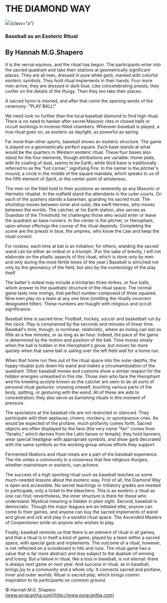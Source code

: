 # THE DIAMOND WAY

![](baseball3.jpg){class="a"}

### Baseball as an Esoteric Ritual

## By Hannah M.G.Shapero

It is the vernal equinox, and the ritual has begun. The
participants enter into the sacred quadrant and take their stations
at geometrically significant places. They are all men, dressed in
pure white garb, marked with colorful esoteric symbols. They hold
ritual implements in their hands. Four more men arrive; they are
dressed in dark blue. Like concelebrating priests, they confer on
the details of the liturgy. Then they too take their places.

A sacred hymn is intoned, and after that come the
opening words of the ceremony: "PLAY BALL!"

We need look no further than the local baseball diamond
to find high ritual. There is no need to hanker after secret Masonic
rites in closed halls or occult workings in incense-filled chambers.
Wherever baseball is played, a true ritual goes on, as exoteric as
daylight, as powerful as spring.

Far more than other sports, baseball shows an esoteric
structure. The game is played on a geomantically perfect square.
Each base stands at what would be the quarters in Western esoteric
ritual. These four bases also stand for the four elements, though
attributions are variable: Home plate, with its coating of dust,
seems to be Earth, while third base is traditionally referred to as
the "hot corner," signifying Fire. In the center is the pitcher's
mound, a circle in the middle of the square mandala, which speaks to
us of the fifth element of Spirit, or the center point of wholeness.

The men on the field hold to their positions as
reverently as any Masonic or Hermetic ritualist. In the outfield
stand the attendants in the outer courts. On each of the quarters
stands a baseman, guarding his sacred trust. The shortstop moves
between inner and outer, like swift Hermes, who moves between the
worlds. The catcher, at his Earth station, also serves as Guardian
of the Threshold; he challenges those who would enter or leave the
quadrant as base runners. In the center is the pitcher, or
Hierophant, upon whose offerings the course of the ritual depends.
Completing the scene are the priests in blue, the umpires, who know
the Law and keep the ritual correct.

For rookies, each time at bat is an initiation; for
others, wielding the sacred wand can be either an ordeal or a
triumph. (For the sake of brevity, I will not elaborate on the
phallic aspects of this ritual, which is done only by men and only
during the most fertile times of the year.) Baseball is enriched not
only by the geomancy of the field, but also by the numerology of the
play itself.

The batter's ordeal may include a trinitarian three
strikes, or four balls, which answer to the quadratic structure of
the ritual space. The normal game lasts nine innings, that perfect
number composed of three squared. Nine men play on a team at any one
time (omitting the ritually incorrect designated hitter). These
numbers are fraught with religious and occult significance.

Baseball time is sacred time. Football, hockey, soccer
and basketball run by the clock. Play is constrained by the seconds
and minutes of linear time. Baseball's time, though, is nonlinear,
relativistic, where an inning can last as little as a few minutes,
or as long as an hour. Indeed, the pace of the game is determined by
the motion and position of the ball. Time moves slowly when the ball
is hidden in the Hierophant's glove, but moves far more quickly when
that same ball is sailing over the left field wall for a home run.

When that home run flies out of the ritual space into
the outer depths, the happy ritualist puts down his wand and makes a
circumambulation of the quadrant. Other baseball moves and customs
show a similar respect for the hidden energies unleashed in this
rite. Those men who face the Hierophant and his kneeling acolyte
known as the catcher are seen to do all sorts of personal ritual
gestures: crossing oneself, touching various parts of the body,
spitting, or gesturing with the wand. All of these are aids to
concentration; they also serve as banishing rituals in this moment
of pressure.

The spectators at the baseball rite are not restricted
or silenced. They participate with their applause, cheers, mockery,
or spontaneous cries. As would be expected of the profane, much
profanity comes forth. Sacred objects are often displayed by the
fans (the very name "fan" comes from "fanatic," which derives from
the Latin fanum or temple); they hold banners, wear special headgear
with appropriate symbols, and show garb decorated with the same
symbols as the working group whose efforts they support.

Fermented libations and ritual meals are a part of the
baseball experience. The rite unites a community in a closeness that
few religious liturgies, whether mainstream or esoteric, can
achieve.

The success of a high sporting ritual such as baseball
teaches us some much-needed lessons about the esoteric way. First of
all, the Diamond Way is open and accessible. No secret teachings or
initiatory grades are needed to participate, only a ticket to the
bleachers. This is as exoteric a ritual as one can find;
nevertheless, the inner structure is there for those who understand.
Mystical meaning is hidden in plain sight. Second, baseball is
democratic. Though the major leagues are an initiated elite, anyone
can come to their games, and anyone can buy the sacred implements of
wand and glove and orb and play in a sandlot ritual space. The
Ascended Masters of Cooperstown smile on anyone who wishes to play.

Finally, baseball reminds us that there is an element of
ritual in all games, and that a ritual is in itself a kind of game,
played by a team within a sacred space, with special garb and
implements. The outcome of a ritual, however, is not reflected on a
scoreboard in hits and runs. The ritual game has a value that is far
more abstract and less subject to the dualism of winning and losing.
But a failure in ritual, like a loss in baseball, is not eternal:
there is always next game or next year. And success in ritual, as in
baseball, brings joy to a community and a whole city. It connects
sacred and profane, inner and outer worlds. Ritual is sacred play,
which brings cosmic inspiration to its participants on common
ground.

© Hannah M.G. Shapero   
[www.pyracantha.com](http://www.pyracantha.com)
